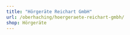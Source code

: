 ```yaml
---
title: "Hörgeräte Reichart GmbH"
url: /oberhaching/hoergeraete-reichart-gmbh/
shop: Hörgeräte
---
```

